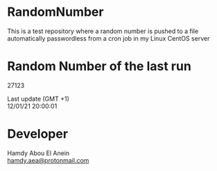 # RandomNumber    
This is a test repository where a random number is pushed to a file automatically passwordless from a cron job in my Linux CentOS server    
# Random Number of the last run   
27123
      
Last update (GMT +1)    
12/01/21 20:00:01
# Developer    
Hamdy Abou El Anein   
hamdy.aea@protonmail.com
